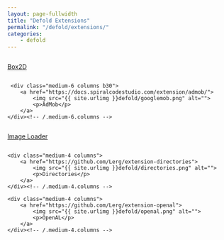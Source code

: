 ```yaml
---
layout: page-fullwidth
title: "Defold Extensions"
permalink: "/defold/extensions/"
categories:
    - defold
---
```

<!--more-->

<div class="row t60">
    <div class="medium-6 columns b30">
        <a href="https://forum.defold.com/t/box2d-extension/63901">
            <img src="{{ site.urlimg }}defold/box2d.jpg" alt="">
            <p>Box2D</p>
        </a>
    </div><!-- /.medium-6.columns -->

     <div class="medium-6 columns b30">
        <a href="https://docs.spiralcodestudio.com/extension/admob/">
            <img src="{{ site.urlimg }}defold/googlemob.png" alt="">
            <p>AdMob</p>
        </a>
    </div><!-- /.medium-6.columns -->
</div><!-- /.row -->


<div class="row t30">
    <div class="medium-4 columns">
        <a href="https://github.com/Lerg/extension-imageloader">
            <img src="{{ site.urlimg }}defold/imageloader.png" alt="">
            <p>Image Loader</p>
        </a>
    </div><!-- /.medium-4.columns -->

    <div class="medium-4 columns">
        <a href="https://github.com/Lerg/extension-directories">
            <img src="{{ site.urlimg }}defold/directories.png" alt="">
            <p>Directories</p>
        </a>
    </div><!-- /.medium-4.columns -->

    <div class="medium-4 columns">
        <a href="https://github.com/Lerg/extension-openal">
            <img src="{{ site.urlimg }}defold/openal.png" alt="">
            <p>OpenAL</p>
        </a>
    </div><!-- /.medium-4.columns -->
</div><!-- /.row -->